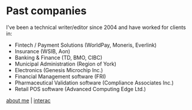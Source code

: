 # Past companies
I've been a technical writer/editor since 2004 and have worked for clients in:

- Fintech / Payment Solutions (WorldPay, Moneris, Everlink)
- Insurance (WSIB, Aon)
- Banking & Finance (TD, BMO, CIBC)
- Municipal Administration (Region of York)
- Electronics (Genesis Microchip Inc.)
- Financial Management software (FRI)
- Pharmaceutical Validation software (Compliance Associates Inc.)
- Retail POS software (Advanced Computing Edge Ltd.)

[about me](../index.md) | [interac](interac.md)